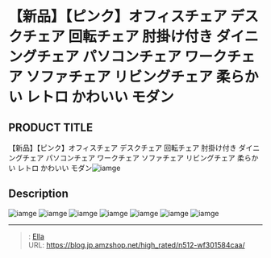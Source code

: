 # 【新品】【ピンク】オフィスチェア デスクチェア 回転チェア 肘掛け付き ダイニングチェア パソコンチェア ワークチェア ソファチェア リビングチェア 柔らかい レトロ かわいい モダン


## PRODUCT TITLE 

【新品】【ピンク】オフィスチェア デスクチェア 回転チェア 肘掛け付き ダイニングチェア パソコンチェア ワークチェア ソファチェア リビングチェア 柔らかい レトロ かわいい モダン![iamge](https://b2bfiles1.gigab2b.cn/image/wkseller/301/20230220_9085d0590d65aba59343689235b406d8.jpg)

## Description











![iamge](https://b2bfiles1.gigab2b.cn/image/wkseller/301/20230220_b7952e17e84bb69a8a96f9fae75afbd1.jpg)
![iamge](https://b2bfiles1.gigab2b.cn/image/wkseller/301/20230220_7c6ca8b5091a2bfe12bbcfce03456bb0.jpg)
![iamge](https://b2bfiles1.gigab2b.cn/image/wkseller/301/20230220_9f06238b57fdea910557b8713fccecac.jpg)
![iamge](https://b2bfiles1.gigab2b.cn/image/wkseller/301/20230220_f6f2ecc2f1253dce3b00779221c380cb.jpg)
![iamge](https://b2bfiles1.gigab2b.cn/image/wkseller/301/20230220_7b718210ff4d705731b1e217afee07cd.jpg)
![iamge](https://b2bfiles1.gigab2b.cn/image/wkseller/301/20230220_900971c7fcebf7addb9e6de885b478b1.jpg)
![iamge](https://b2bfiles1.gigab2b.cn/image/wkseller/301/20230315_24b05eb73cf941670eb4ae917aa2710c.jpg)


---

> : [Ella](https://blog.jp.amzshop.net/)  
> URL: https://blog.jp.amzshop.net/high_rated/n512-wf301584caa/  

